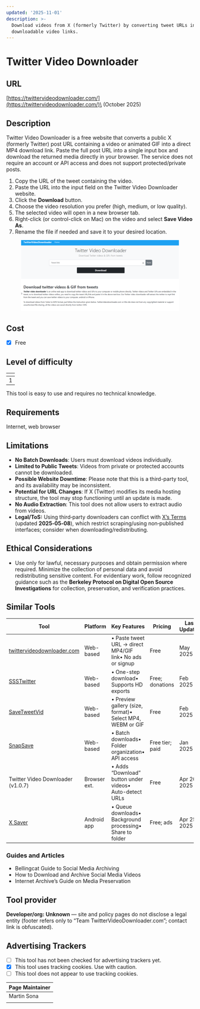 ```yaml
---
updated: '2025-11-01'
description: >-
  Download videos from X (formerly Twitter) by converting tweet URLs into
  downloadable video links.
---
```


# Twitter Video Downloader

## URL

[https://twittervideodownloader.com/](https://twittervideodownloader.com/)\
(October 2025)

## Description

Twitter Video Downloader is a free website that converts a public X (formerly Twitter) post URL containing a video or animated GIF into a direct MP4 download link. Paste the full post URL into a single input box and download the returned media directly in your browser. The service does not require an account or API access and does not support protected/private posts.

1. Copy the URL of the tweet containing the video.
2. Paste the URL into the input field on the Twitter Video Downloader website.
3. Click the **Download** button.
4. Choose the video resolution you prefer (high, medium, or low quality).
5. The selected video will open in a new browser tab.
6. Right-click (or control-click on Mac) on the video and select **Save Video As**.
7. Rename the file if needed and save it to your desired location.

<figure><img src=".gitbook/assets/image.png" alt=""><figcaption></figcaption></figure>

## Cost

* [x] Free

## Level of difficulty

<table><thead><tr><th data-type="rating" data-max="5"></th></tr></thead><tbody><tr><td>1</td></tr></tbody></table>

This tool is easy to use and requires no technical knowledge.

## Requirements

Internet, web browser

## Limitations

* **No Batch Downloads**: Users must download videos individually.
* **Limited to Public Tweets**: Videos from private or protected accounts cannot be downloaded.
* **Possible Website Downtime**: Please note that this is a third-party tool, and its availability may be inconsistent.
* **Potential for URL Changes**: If X (Twitter) modifies its media hosting structure, the tool may stop functioning until an update is made.
* **No Audio Extraction**: This tool does not allow users to extract audio from videos.
* **Legal/ToS:** Using third‑party downloaders can conflict with [X’s Terms](https://cdn.cms-twdigitalassets.com/content/dam/legal-twitter/site-assets/terms-of-service-2025-05-08/en/x-terms-of-service-2025-05-08.pdf) (updated **2025‑05‑08**), which restrict scraping/using non‑published interfaces; consider when downloading/redistributing.

## Ethical Considerations

* Use only for lawful, necessary purposes and obtain permission where required. Minimize the collection of personal data and avoid redistributing sensitive content. For evidentiary work, follow recognized guidance such as the **Berkeley Protocol on Digital Open Source Investigations** for collection, preservation, and verification practices.

## Similar Tools

| Tool                                                                | Platform     | Key Features                                              | Pricing         | Last Updated | Pros                                                 | Cons                                                       |
| ------------------------------------------------------------------- | ------------ | --------------------------------------------------------- | --------------- | ------------ | ---------------------------------------------------- | ---------------------------------------------------------- |
| [twittervideodownloader.com](https://twittervideodownloader.com/)   | Web-based    | • Paste tweet URL → direct MP4/GIF link• No ads or signup | Free            | May 2025     | • Fast, no-frills interface• No account required     | • No preview of file size/format• Occasional rate limits   |
| [SSSTwitter](https://ssstwitter.com/)                               | Web-based    | • One-step download• Supports HD exports                  | Free; donations | Feb 2025     | • Reliable for high-res videos• Minimal UI           | • Can hit rate limits• Some redirections/shortened links   |
| [SaveTweetVid](https://savetweetvid.com/)                           | Web-based    | • Preview gallery (size, format)• Select MP4, WEBM or GIF | Free            | Feb 2025     | • Preview before download• Format choices            | • Extra click to view previews• UI ads                     |
| [SnapSave](https://snapsave.app/)                                   | Web-based    | • Batch downloads• Folder organization• API access        | Free tier; paid | Jan 2025     | • Ideal for multiple downloads• Organize projects    | • Requires free account• API limits on free plan           |
| Twitter Video Downloader (v1.0.7)                                   | Browser ext. | • Adds “Download” button under videos• Auto-detect URLs   | Free            | Apr 20 2025  | • Seamless in-page integration• No copy-paste needed | • Must trust extension• Chrome/Firefox only                |
| [X Saver](https://play.google.com/store/apps/details?id=com.xsaver) | Android app  | • Queue downloads• Background processing• Share to folder | Free; ads       | Apr 25 2025  | • Mobile-friendly• Batch queue on the go             | • Broad storage & network permissions• Ads in free version |

### Guides and Articles

* Bellingcat Guide to Social Media Archiving
* How to Download and Archive Social Media Videos
* Internet Archive’s Guide on Media Preservation

## Tool provider

**Developer/org:** **Unknown** — site and policy pages do not disclose a legal entity (footer refers only to “Team TwitterVideoDownloader.com”; contact link is obfuscated).

## Advertising Trackers

* [ ] This tool has not been checked for advertising trackers yet.
* [x] This tool uses tracking cookies. Use with caution.
* [ ] This tool does not appear to use tracking cookies.

| Page Maintainer |
| --------------- |
| Martin Sona     |
|                 |
